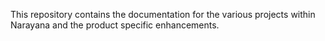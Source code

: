 This repository contains the documentation for the various projects within Narayana and the product
specific enhancements.
